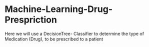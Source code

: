 # Machine-Learning-Drug-Prespriction
Here we will use a DecisionTree- Classifier to determine the type of Medication (Drug), to be prescribed to a patient
